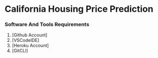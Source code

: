 # California Housing Price Prediction

### Software And Tools Requirements

1. [Github Account]
2. [VSCodeIDE]
3. [Heroku Account]
4. [GitCLI]